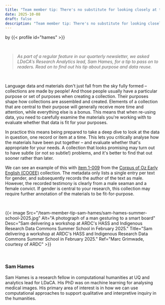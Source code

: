 ```yaml
---
title: "Team member tip: There's no substitute for looking closely at the data"
date: 2025-10-08
draft: false
description: "Team member tip: There's no substitute for looking closely at the data"
---
```


by {{< profile id="hames" >}}

<br>

>*As part of a regular feature in our quarterly newsletter, we asked LDaCA's Research Analytics lead, Sam Hames, for a tip to pass on to readers. Read on to find out his tip about purpose and data reuse.*

<br>
 
Language data and materials don't just fall from the sky fully formed – collections are made by people! And those people usually have a particular purpose or set of purposes when creating a collection. Their purposes shape how collections are assembled and created. Elements of a collection that are central to their purpose will generally receive more time and attention, while everything else is a bonus. This means that when re-using data, you need to carefully examine the materials you're working with to evaluate whether that data is fit for your purposes.

In practice this means being prepared to take a deep dive to look at the data in question, one record or item at a time. This lets you critically analyse how the materials have been put together – and evaluate whether that's appropriate for your needs. A collection that looks promising may turn out to have subtle (or not so subtle!) problems, and it's better to find that out sooner rather than later.

We can see an example of this with [item 1-009](https://data.ldaca.edu.au/object?id=arcp%3A%2F%2Fname%2Chdl10.26180~23961609%2Fitem%2F1-009&_crateId=arcp%3A%2F%2Fname%2Chdl10.26180~23961609) from the [Corpus of Oz Early English (COOEE)](https://data.ldaca.edu.au/collection?id=arcp%3A%2F%2Fname%2Chdl10.26180~23961609&_crateId=arcp%3A%2F%2Fname%2Chdl10.26180~23961609) collection. The metadata only lists a single entry per text for gender, and subsequently records the author of the text as male. However, the recorded testimony is clearly from a male seaman and a female convict. If gender is central to your research, this collection may require further annotation of the materials to be fit-for-purpose.

<br>

{{< image Src="/team-member-tip-sam-hames/sam-hames-summer-school-2025.jpg" Alt="A  photograph of a man gesturing to a smart board" Desc="Sam delivering a workshop at ARDC's HASS and Indigenous Research Data Commons Summer School in February 2025." Title="Sam delivering a workshop at ARDC's HASS and Indigenous Research Data Commons Summer School in February 2025."  Ref="Marc Grimwade, courtesy of ARDC" >}}

<br>

### Sam Hames

Sam Hames is a research fellow in computational humanities at UQ and analytics lead for LDaCA. His PhD was on machine learning for analysing medical images. His primary area of interest is in how we can use computational approaches to support qualitative and interpretive inquiry in the humanities.

<br>